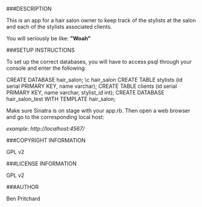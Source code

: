 ###DESCRIPTION

This is an app for a hair salon owner to keep track of the stylists at the salon and each of the stylists associated clients.

You will seriously be like: **"Woah"**

###SETUP INSTRUCTIONS

To set up the correct databases, you will have to access psql through your console and enter the following:

CREATE DATABASE hair_salon;
\c hair_salon
CREATE TABLE stylists (id serial PRIMARY KEY, name varchar);
CREATE TABLE clients (id serial PRIMARY KEY, name varchar, stylist_id int);
CREATE DATABASE hair_salon_test WITH TEMPLATE hair_salon;

Make sure Sinatra is on stage with your app.rb. Then open a web browser and go to the corresponding local host:

*example: http://localhost:4567/*

###COPYRIGHT INFORMATION

GPL v2

###LICENSE INFORMATION

GPL v2

###AUTHOR

Ben Pritchard
